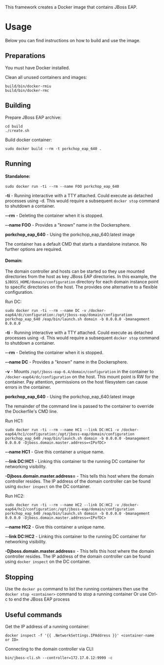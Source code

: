 This framework creates a Docker image that contains JBoss EAP.

# Usage

Below you can find instructions on how to build and use the image.

## Preparations

You must have Docker installed. 

Clean all unused containers and images: 

	build/bin/docker-rmiu
	build/bin/docker-rmc

## Building

Prepare JBoss EAP archive:

	cd build
	./create.sh

Build docker container:

	sudo docker build --rm -t porkchop_eap_640 .

## Running

#### Standalone:

	sudo docker run -ti --rm --name FOO porkchop_eap_640

**-ti** - Running interactive with a TTY attached.  Could execute as detached processes using -d.  This would require a subsequent `docker stop` command to shutdown a container.


**--rm** - Deleting the container when it is stopped.


**--name FOO** - Provides a "known" name in the Dockersphere.


**porkchop_eap_640** - Using the porkchop_eap_640:latest image


The container has a default CMD that starts a standalone instance.  No further options are required.



#### Domain:

The domain controller and hosts can be started so they use mounted directories from the host as key JBoss EAP directories.  In this example, the `$JBOSS_HOME/domain/configuration` directory for each domain instance point to specific directories on the host.  The provides one alternative to a flexible configuration.


Run DC:

	sudo docker run -ti --rm --name DC -v /docker-eap64/dc/configuration:/opt/jboss-eap/domain/configuration porkchop_eap_640 /eap/bin/launch.sh domain -b 0.0.0.0 -bmanagement 0.0.0.0


**-ti** - Running interactive with a TTY attached.  Could execute as detached processes using -d.  This would require a subsequent `docker stop` command to shutdown a container.


**--rm** - Deleting the container when it is stopped.


**--name DC** - Provides a "known" name in the Dockersphere.


**-v** - Mounts `/opt/jboss-eap-6.4/domain/configuration` in the container to `/docker-eap64/dc/configuration` on the host.  This mount point is RW for the container.  Pay attention, permissions on the host filesystem can cause errors in the container.


**porkchop_eap_640** - Using the porkchop_eap_640:latest image


The remainder of the command line is passed to the container to override the Dockerfile's CMD line.


Run HC1:

	sudo docker run -ti --rm --name HC1 --link DC:HC1 -v /docker-eap64/hc1/configuration:/opt/jboss-eap/domain/configuration porkchop_eap_640 /eap/bin/launch.sh domain -b 0.0.0.0 -bmanagement 0.0.0.0 -Djboss.domain.master.address=<IPofDC>


**--name HC1** - Give this container a unique name.


**--link DC:HC1** - Linking this container to the running DC container for networking visibility.


**-Djboss.domain.master.address=<IPofDC>** - This tells this host where the domain controller resides.  The IP address of the domain controller can be found using `docker inspect` on the DC container.



Run HC2:

	sudo docker run -ti --rm --name HC2 --link DC:HC2 -v /docker-eap64/hc2/configuration:/opt/jboss-eap/domain/configuration porkchop_eap_640 /eap/bin/launch.sh domain -b 0.0.0.0 -bmanagement 0.0.0.0 -Djboss.domain.master.address=<IPofDC>


**--name HC2** - Give this container a unique name.


**--link DC:HC2** - Linking this container to the running DC container for networking visibility.


**-Djboss.domain.master.address=<IPofDC>** - This tells this host where the domain controller resides.  The IP address of the domain controller can be found using `docker inspect` on the DC container.


## Stopping

Use the `docker ps` command to list the running containers then use the `docker stop <container>` command to stop a running container
Or use Ctrl-c to end the JBoss EAP process

## Useful commands

Get the IP address of a running container:

    docker inspect -f '{{ .NetworkSettings.IPAddress }}' <container-name or ID>


Connecting to the domain controller via CLI:

    bin/jboss-cli.sh --controller=172.17.0.12:9999 -c


